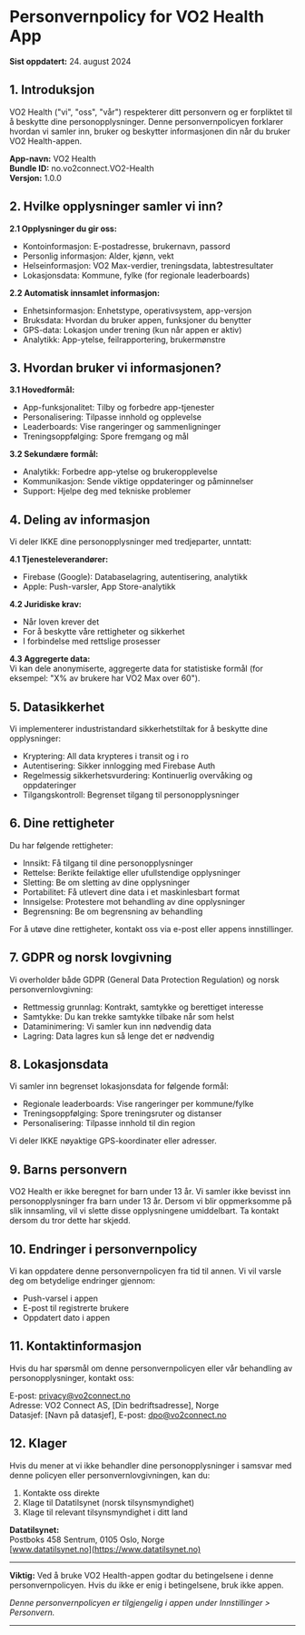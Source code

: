 # Personvernpolicy for VO2 Health App

**Sist oppdatert:** 24. august 2024

## 1. Introduksjon

VO2 Health ("vi", "oss", "vår") respekterer ditt personvern og er forpliktet til å beskytte dine personopplysninger. Denne personvernpolicyen forklarer hvordan vi samler inn, bruker og beskytter informasjonen din når du bruker VO2 Health-appen.

**App-navn:** VO2 Health  
**Bundle ID:** no.vo2connect.VO2-Health  
**Versjon:** 1.0.0

## 2. Hvilke opplysninger samler vi inn?

**2.1 Opplysninger du gir oss:**  
- Kontoinformasjon: E-postadresse, brukernavn, passord  
- Personlig informasjon: Alder, kjønn, vekt  
- Helseinformasjon: VO2 Max-verdier, treningsdata, labtestresultater  
- Lokasjonsdata: Kommune, fylke (for regionale leaderboards)

**2.2 Automatisk innsamlet informasjon:**  
- Enhetsinformasjon: Enhetstype, operativsystem, app-versjon  
- Bruksdata: Hvordan du bruker appen, funksjoner du benytter  
- GPS-data: Lokasjon under trening (kun når appen er aktiv)  
- Analytikk: App-ytelse, feilrapportering, brukermønstre

## 3. Hvordan bruker vi informasjonen?

**3.1 Hovedformål:**  
- App-funksjonalitet: Tilby og forbedre app-tjenester  
- Personalisering: Tilpasse innhold og opplevelse  
- Leaderboards: Vise rangeringer og sammenligninger  
- Treningsoppfølging: Spore fremgang og mål

**3.2 Sekundære formål:**  
- Analytikk: Forbedre app-ytelse og brukeropplevelse  
- Kommunikasjon: Sende viktige oppdateringer og påminnelser  
- Support: Hjelpe deg med tekniske problemer

## 4. Deling av informasjon

Vi deler IKKE dine personopplysninger med tredjeparter, unntatt:

**4.1 Tjenesteleverandører:**  
- Firebase (Google): Databaselagring, autentisering, analytikk  
- Apple: Push-varsler, App Store-analytikk

**4.2 Juridiske krav:**  
- Når loven krever det  
- For å beskytte våre rettigheter og sikkerhet  
- I forbindelse med rettslige prosesser

**4.3 Aggregerte data:**  
Vi kan dele anonymiserte, aggregerte data for statistiske formål (for eksempel: "X% av brukere har VO2 Max over 60").

## 5. Datasikkerhet

Vi implementerer industristandard sikkerhetstiltak for å beskytte dine opplysninger:

- Kryptering: All data krypteres i transit og i ro  
- Autentisering: Sikker innlogging med Firebase Auth  
- Regelmessig sikkerhetsvurdering: Kontinuerlig overvåking og oppdateringer  
- Tilgangskontroll: Begrenset tilgang til personopplysninger

## 6. Dine rettigheter

Du har følgende rettigheter:

- Innsikt: Få tilgang til dine personopplysninger  
- Rettelse: Berikte feilaktige eller ufullstendige opplysninger  
- Sletting: Be om sletting av dine opplysninger  
- Portabilitet: Få utlevert dine data i et maskinlesbart format  
- Innsigelse: Protestere mot behandling av dine opplysninger  
- Begrensning: Be om begrensning av behandling

For å utøve dine rettigheter, kontakt oss via e-post eller appens innstillinger.

## 7. GDPR og norsk lovgivning

Vi overholder både GDPR (General Data Protection Regulation) og norsk personvernlovgivning:

- Rettmessig grunnlag: Kontrakt, samtykke og berettiget interesse  
- Samtykke: Du kan trekke samtykke tilbake når som helst  
- Dataminimering: Vi samler kun inn nødvendig data  
- Lagring: Data lagres kun så lenge det er nødvendig

## 8. Lokasjonsdata

Vi samler inn begrenset lokasjonsdata for følgende formål:

- Regionale leaderboards: Vise rangeringer per kommune/fylke  
- Treningsoppfølging: Spore treningsruter og distanser  
- Personalisering: Tilpasse innhold til din region

Vi deler IKKE nøyaktige GPS-koordinater eller adresser.

## 9. Barns personvern

VO2 Health er ikke beregnet for barn under 13 år. Vi samler ikke bevisst inn personopplysninger fra barn under 13 år. Dersom vi blir oppmerksomme på slik innsamling, vil vi slette disse opplysningene umiddelbart. Ta kontakt dersom du tror dette har skjedd.

## 10. Endringer i personvernpolicy

Vi kan oppdatere denne personvernpolicyen fra tid til annen. Vi vil varsle deg om betydelige endringer gjennom:
- Push-varsel i appen  
- E-post til registrerte brukere  
- Oppdatert dato i appen

## 11. Kontaktinformasjon

Hvis du har spørsmål om denne personvernpolicyen eller vår behandling av personopplysninger, kontakt oss:

E-post: privacy@vo2connect.no  
Adresse: VO2 Connect AS, [Din bedriftsadresse], Norge  
Datasjef: [Navn på datasjef], E-post: dpo@vo2connect.no

## 12. Klager

Hvis du mener at vi ikke behandler dine personopplysninger i samsvar med denne policyen eller personvernlovgivningen, kan du:
1. Kontakte oss direkte  
2. Klage til Datatilsynet (norsk tilsynsmyndighet)  
3. Klage til relevant tilsynsmyndighet i ditt land

**Datatilsynet:**  
Postboks 458 Sentrum, 0105 Oslo, Norge  
[www.datatilsynet.no](https://www.datatilsynet.no)

---

**Viktig:** Ved å bruke VO2 Health-appen godtar du betingelsene i denne personvernpolicyen. Hvis du ikke er enig i betingelsene, bruk ikke appen.

*Denne personvernpolicyen er tilgjengelig i appen under Innstillinger > Personvern.*

---
